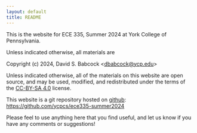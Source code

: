 ```yaml
---
layout: default
title: README
---
```


This is the website for ECE 335, Summer 2024 at York College of
Pennsylvania.

Unless indicated otherwise, all materials are

Copyright (c) 2024, David S. Babcock &lt;<dbabcock@ycp.edu>&gt;

Unless indicated otherwise, all of the materials on this website are open source, and may be used, modified, and redistributed under the terms of the [CC-BY-SA 4.0](http://creativecommons.org/licenses/by-sa/4.0/) license.

This website is a git repository hosted on [github](https://github.com): <https://github.com/ycpcs/ece335-summer2024>

Please feel to use anything here that you find useful,
and let us know if you have any comments or suggestions!

